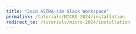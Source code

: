 ```yaml
---
title: "Join ASTRA-sim Slack Workspace"
permalink: /tutorials/MICRO-2024/installation
redirect_to: /tutorials/micro-2024/installation
---
```

